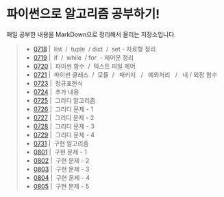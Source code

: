 # 파이썬으로 알고리즘 공부하기!  
매일 공부한 내용을 MarkDown으로 정리해서 올리는 저장소입니다.

> - [0718](./README/0718.MD) | &nbsp;list&nbsp; / &nbsp;tuple&nbsp; / dict&nbsp; / &nbsp;set - 자료형 정리
> - [0719](./README/0719.MD) | &nbsp;if&nbsp; / &nbsp;while&nbsp; / for&nbsp; - 제어문 정리
> - [0720](./README/0720.MD) | &nbsp;파이썬 함수&nbsp; / &nbsp;텍스트 파일 제어 
> - [0721](./README/0721.MD) | &nbsp;파이썬 클래스&nbsp; / &nbsp;모듈&nbsp; / &nbsp; 패키지 &nbsp; / &nbsp; 예외처리 &nbsp; / &nbsp; 내 / 외장 함수
> - [0723](./README/0723.Md) | &nbsp;정규표현식&nbsp; 
> - [0724](./README/0724.MD) | &nbsp;추가 내용&nbsp; 
> - [0725](./README/0725.MD) | &nbsp;그리디 알고리즘&nbsp; 
> - [0726](./README/0726.MD) | &nbsp;그리디 문제 - 1&nbsp; 
> - [0727](./README/0727.MD) | &nbsp;그리디 문제 - 2&nbsp; 
> - [0728](./README/0728.MD) | &nbsp;그리디 문제 - 3&nbsp; 
> - [0729](./README/0729.MD) | &nbsp;그리디 문제 - 4&nbsp;
> - [0731](./README/0731.MD) | &nbsp;구현 알고리즘&nbsp; 
> - [0801](./README/0801.MD) | &nbsp;구현 문제 - 1&nbsp; 
> - [0802](./README/0802.MD) | &nbsp;구현 문제 - 2&nbsp; 
> - [0803](./README/0803.MD) | &nbsp;구현 문제 - 3&nbsp; 
> - [0804](./README/0804.MD) | &nbsp;구현 문제 - 4&nbsp; 
> - [0805](./README/0805.MD) | &nbsp;구현 문제 - 5&nbsp; 
